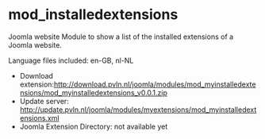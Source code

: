 # mod_installedextensions
Joomla website Module to show a list of the installed extensions of a Joomla website.

Language files included: en-GB, nl-NL

* Download extension:http://download.pvln.nl/joomla/modules/mod_myinstalledextensions/mod_myinstalledextensions_v0.0.1.zip
* Update server: http://update.pvln.nl/joomla/modules/myextensions/mod_myinstalledextensions.xml
* Joomla Extension Directory: not available yet

